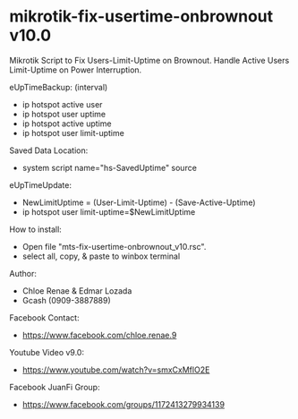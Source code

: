 # mikrotik-fix-usertime-onbrownout v10.0
Mikrotik Script to Fix Users-Limit-Uptime on Brownout.
Handle Active Users Limit-Uptime on Power Interruption.

eUpTimeBackup: (interval)
- ip hotspot active user
- ip hotspot user uptime
- ip hotspot active uptime
- ip hotspot user limit-uptime

Saved Data Location:
- system script name="hs-SavedUptime" source

eUpTimeUpdate:
- NewLimitUptime = (User-Limit-Uptime) - (Save-Active-Uptime)
- ip hotspot user limit-uptime=$NewLimitUptime

How to install:
- Open file "mts-fix-usertime-onbrownout_v10.rsc".
- select all, copy, & paste to winbox terminal

Author:
- Chloe Renae & Edmar Lozada
- Gcash (0909-3887889)

Facebook Contact:
- https://www.facebook.com/chloe.renae.9

Youtube Video v9.0:
- https://www.youtube.com/watch?v=smxCxMflO2E

Facebook JuanFi Group:
- https://www.facebook.com/groups/1172413279934139
